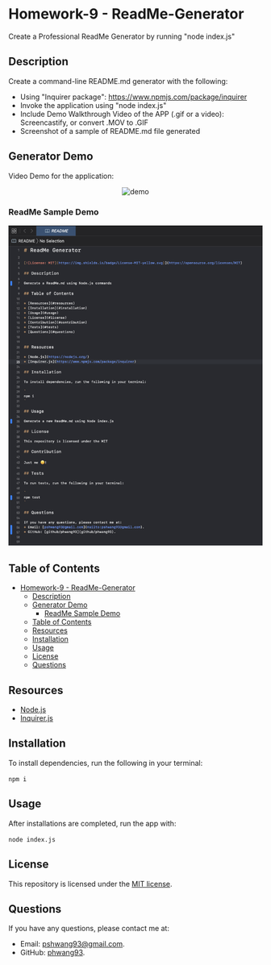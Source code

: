 # Homework-9 - ReadMe-Generator

Create a Professional ReadMe Generator by running "node index.js"

## Description
 Create a command-line README.md generator with the following:

- Using "Inquirer package": https://www.npmjs.com/package/inquirer
- Invoke the application using "node index.js"
- Include Demo Walkthrough Video of the APP (.gif or a video): Screencastify, or convert .MOV to .GIF
- Screenshot of a sample of README.md file generated

## Generator Demo 

Video Demo for the application:

<p align = "center">
<img alt="demo" src="./assets/demo/demo.gif">
</p>

### ReadMe Sample Demo

<p align = "center">
<img alt="screenshot" src="./assets/demo/SampleReadMe.png">
</p>



## Table of Contents

- [Homework-9 - ReadMe-Generator](#homework-9---readme-generator)
  - [Description](#description)
  - [Generator Demo](#generator-demo)
    - [ReadMe Sample Demo](#readme-sample-demo)
  - [Table of Contents](#table-of-contents)
  - [Resources](#resources)
  - [Installation](#installation)
  - [Usage](#usage)
  - [License](#license)
  - [Questions](#questions)

## Resources

* [Node.js](https://nodejs.org/)
* [Inquirer.js](https://www.npmjs.com/package/inquirer)

## Installation

To install dependencies, run the following in your terminal:

`
npm i 
`

## Usage

After installations are completed, run the app with: 

`
node index.js
`

## License

This repository is licensed under the [MIT license](./LICENSE).

## Questions

If you have any questions, please contact me at: 
* Email: [pshwang93@gmail.com](mailto:pshwang93@gmail.com). 
* GitHub: [phwang93](https://github.com/phwang93).